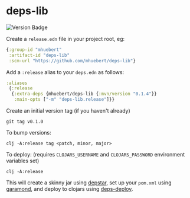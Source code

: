 # deps-lib

![Version Badge](https://img.shields.io/clojars/v/mhuebert/deps-lib)

Create a `release.edn` file in your project root, eg:

```clj
{:group-id "mhuebert"
 :artifact-id "deps-lib"
 :scm-url "https://github.com/mhuebert/deps-lib"}
```

Add a `:release` alias to your `deps.edn` as follows:

```clj
:aliases
 {:release
  {:extra-deps {mhuebert/deps-lib {:mvn/version "0.1.4"}}
   :main-opts ["-m" "deps-lib.release"]}}
```

Create an initial version tag (if you haven't already)

```
git tag v0.1.0
```

To bump versions:
```
clj -A:release tag <patch, minor, major>
```

To deploy: (requires `CLOJARS_USERNAME` and `CLOJARS_PASSWORD` environment variables set)
```
clj -A:release
```

This will create a skinny jar using [depstar](https://github.com/seancorfield/depstar),
set up your `pom.xml` using [garamond](https://github.com/workframers/garamond),
and deploy to clojars using [deps-deploy](https://github.com/slipset/deps-deploy).